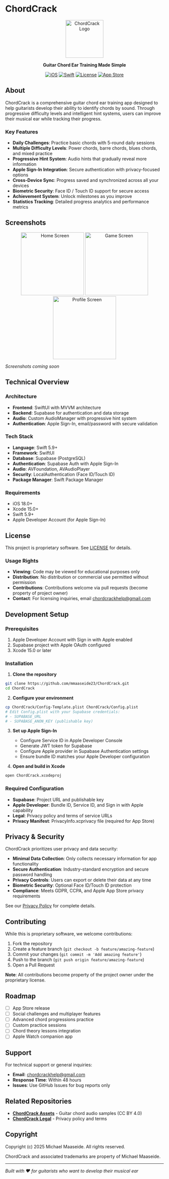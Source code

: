 # ChordCrack

<div align="center">
  <img src=".github/assets/chordcrack-logo.png" alt="ChordCrack Logo" width="120" height="120">
  
  **Guitar Chord Ear Training Made Simple**
  
  [![iOS](https://img.shields.io/badge/iOS-18.0+-blue.svg)](https://developer.apple.com/ios/)
  [![Swift](https://img.shields.io/badge/Swift-5.9-orange.svg)](https://swift.org/)
  [![License](https://img.shields.io/badge/License-Proprietary-red.svg)](LICENSE)
  [![App Store](https://img.shields.io/badge/App%20Store-Coming%20Soon-green.svg)](https://apps.apple.com)
</div>

## About

ChordCrack is a comprehensive guitar chord ear training app designed to help guitarists develop their ability to identify chords by sound. Through progressive difficulty levels and intelligent hint systems, users can improve their musical ear while tracking their progress.

### Key Features

- **Daily Challenges**: Practice basic chords with 5-round daily sessions
- **Multiple Difficulty Levels**: Power chords, barre chords, blues chords, and mixed practice
- **Progressive Hint System**: Audio hints that gradually reveal more information
- **Apple Sign-In Integration**: Secure authentication with privacy-focused options
- **Cross-Device Sync**: Progress saved and synchronized across all your devices
- **Biometric Security**: Face ID / Touch ID support for secure access
- **Achievement System**: Unlock milestones as you improve
- **Statistics Tracking**: Detailed progress analytics and performance metrics

## Screenshots

<div align="center">
  <img src=".github/assets/screenshot-home.png" alt="Home Screen" width="200">
  <img src=".github/assets/screenshot-game.png" alt="Game Screen" width="200">
  <img src=".github/assets/screenshot-profile.png" alt="Profile Screen" width="200">
</div>

*Screenshots coming soon*

## Technical Overview

### Architecture
- **Frontend**: SwiftUI with MVVM architecture
- **Backend**: Supabase for authentication and data storage
- **Audio**: Custom AudioManager with progressive hint system
- **Authentication**: Apple Sign-In, email/password with secure validation

### Tech Stack
- **Language**: Swift 5.9+
- **Framework**: SwiftUI
- **Database**: Supabase (PostgreSQL)
- **Authentication**: Supabase Auth with Apple Sign-In
- **Audio**: AVFoundation, AVAudioPlayer
- **Security**: LocalAuthentication (Face ID/Touch ID)
- **Package Manager**: Swift Package Manager

### Requirements
- iOS 18.0+
- Xcode 15.0+
- Swift 5.9+
- Apple Developer Account (for Apple Sign-In)

## License

This project is proprietary software. See [LICENSE](LICENSE) for details.

### Usage Rights
- **Viewing**: Code may be viewed for educational purposes only
- **Distribution**: No distribution or commercial use permitted without permission
- **Contributions**: Contributions welcome via pull requests (become property of project owner)
- **Contact**: For licensing inquiries, email chordcrackhelp@gmail.com

## Development Setup

### Prerequisites
1. Apple Developer Account with Sign in with Apple enabled
2. Supabase project with Apple OAuth configured
3. Xcode 15.0 or later

### Installation

1. **Clone the repository**
```bash
git clone https://github.com/mmaaseide23/ChordCrack.git
cd ChordCrack
```

2. **Configure your environment**
```bash
cp ChordCrack/Config-Template.plist ChordCrack/Config.plist
# Edit Config.plist with your Supabase credentials:
# - SUPABASE_URL
# - SUPABASE_ANON_KEY (publishable key)
```

3. **Set up Apple Sign-In**
   - Configure Service ID in Apple Developer Console
   - Generate JWT token for Supabase
   - Configure Apple provider in Supabase Authentication settings
   - Ensure bundle ID matches your Apple Developer configuration

4. **Open and build in Xcode**
```bash
open ChordCrack.xcodeproj
```

### Required Configuration
- **Supabase**: Project URL and publishable key
- **Apple Developer**: Bundle ID, Service ID, and Sign in with Apple capability
- **Legal**: Privacy policy and terms of service URLs
- **Privacy Manifest**: PrivacyInfo.xcprivacy file (required for App Store)

## Privacy & Security

ChordCrack prioritizes user privacy and data security:

- **Minimal Data Collection**: Only collects necessary information for app functionality
- **Secure Authentication**: Industry-standard encryption and secure password handling
- **Privacy Controls**: Users can export or delete their data at any time
- **Biometric Security**: Optional Face ID/Touch ID protection
- **Compliance**: Meets GDPR, CCPA, and Apple App Store privacy requirements

See our [Privacy Policy](https://mmaaseide23.github.io/ChordCrack-Legal/privacy.html) for complete details.

## Contributing

While this is proprietary software, we welcome contributions:

1. Fork the repository
2. Create a feature branch (`git checkout -b feature/amazing-feature`)
3. Commit your changes (`git commit -m 'Add amazing feature'`)
4. Push to the branch (`git push origin feature/amazing-feature`)
5. Open a Pull Request

**Note**: All contributions become property of the project owner under the proprietary license.

## Roadmap

- [ ] App Store release
- [ ] Social challenges and multiplayer features
- [ ] Advanced chord progressions practice
- [ ] Custom practice sessions
- [ ] Chord theory lessons integration
- [ ] Apple Watch companion app

## Support

For technical support or general inquiries:
- **Email**: chordcrackhelp@gmail.com
- **Response Time**: Within 48 hours
- **Issues**: Use GitHub Issues for bug reports only

## Related Repositories

- **[ChordCrack Assets](https://github.com/mmaaseide23/ChordCrack_Assets)** - Guitar chord audio samples (CC BY 4.0)
- **[ChordCrack Legal](https://github.com/mmaaseide23/ChordCrack-Legal)** - Privacy policy and terms

## Copyright

Copyright (c) 2025 Michael Maaseide. All rights reserved.

ChordCrack and associated trademarks are property of Michael Maaseide.

---

*Built with ❤️ for guitarists who want to develop their musical ear*
